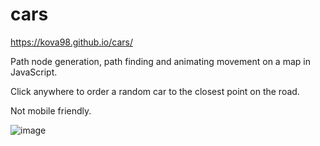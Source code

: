 # cars

https://kova98.github.io/cars/

Path node generation, path finding and animating movement on a map in JavaScript. 

Click anywhere to order a random car to the closest point on the road. 

Not mobile friendly. 

![image](https://github.com/kova98/cars/assets/28999034/8a840630-1b18-41c4-bd72-c7947dbf9d9e)
